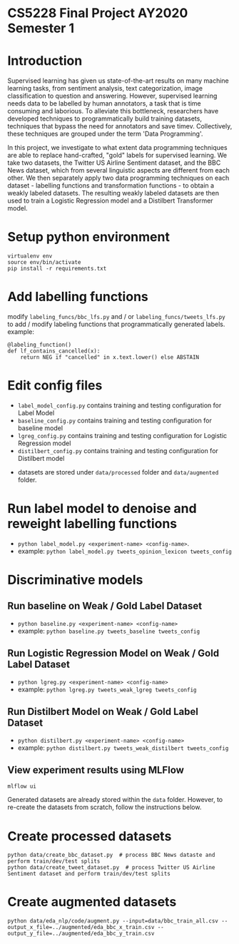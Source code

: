 # CS5228 Final Project AY2020 Semester 1  

# Introduction

Supervised learning has given us state-of-the-art results on many machine learning tasks, from sentiment analysis, text categorization, image classification to question and answering. However, supervised learning needs data to be labelled by human annotators, a task that is time consuming and laborious. To alleviate this bottleneck, researchers have developed techniques to programmatically build training datasets, techniques that bypass the need for annotators and save timev. Collectively, these techniques are grouped under the term 'Data Programming'. 

In this project, we investigate to what extent data programming techniques are able to replace hand-crafted, "gold" labels for supervised learning. We take two datasets, the Twitter US Airline Sentiment dataset, and the BBC News dataset, which from several linguistic aspects are different from each other. We then separately apply two data programming techniques on each dataset - labelling functions and transformation functions - to obtain a weakly labeled datasets. The resulting weakly labeled datasets are then used to train a Logistic Regression model and a Distilbert Transformer model. 

# Setup python environment 
```
virtualenv env
source env/bin/activate
pip install -r requirements.txt
``` 

# Add labelling functions 
modify `labeling_funcs/bbc_lfs.py` and / or `labeling_funcs/tweets_lfs.py` to add / modify labeling functions that programmatically generated labels. 
example: 

```
@labeling_function()
def lf_contains_cancelled(x):
    return NEG if "cancelled" in x.text.lower() else ABSTAIN
```

# Edit config files 
- `label_model_config.py` contains training and testing configuration for Label Model
- `baseline_config.py` contains training and testing configuration for baseline model 
- `lgreg_config.py` contains training and testing configuration for Logistic Regression model 
- `distilbert_config.py` contains training and testing configuration for Distilbert model
* datasets are stored under `data/processed` folder and `data/augmented` folder.

# Run label model to denoise and reweight labelling functions 
- `python label_model.py <experiment-name> <config-name>`. 
- example: `python label_model.py tweets_opinion_lexicon tweets_config`

# Discriminative models 
## Run baseline on Weak / Gold Label Dataset
- `python baseline.py <experiment-name> <config-name>`
- example: `python baseline.py tweets_baseline tweets_config`

## Run Logistic Regression Model on Weak / Gold Label Dataset
- `python lgreg.py <experiment-name> <config-name>`
- example: `python lgreg.py tweets_weak_lgreg tweets_config`

## Run Distilbert Model on Weak / Gold Label Dataset
- `python distilbert.py <experiment-name> <config-name>`
- example: `python distilbert.py tweets_weak_distilbert tweets_config`

## View experiment results using MLFlow 
`mlflow ui` 

Generated datasets are already stored within the `data` folder. However, to re-create the datasets from scratch, follow the instructions below. 
# Create processed datasets 
```
python data/create_bbc_dataset.py  # process BBC News dataste and perform train/dev/test splits
python data/create_tweet_dataset.py  # process Twitter US Airline Sentiment dataset and perform train/dev/test splits 
```

# Create augmented datasets 
`python data/eda_nlp/code/augment.py --input=data/bbc_train_all.csv --output_x_file=../augmented/eda_bbc_x_train.csv --output_y_file=../augmented/eda_bbc_y_train.csv`


